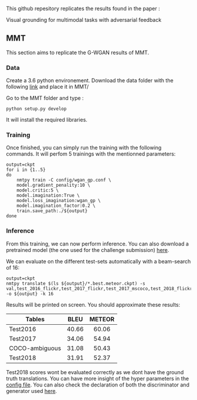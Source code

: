 This github repesitory replicates the results found in the paper :

Visual grounding for multimodal tasks with adversarial feedback

## MMT

This section aims to replicate the G-WGAN results of MMT.

### Data

Create a 3.6 python environement.
Download the data folder with the following [link](https://www.dropbox.com/s/11m17k30tg88oeo/data_nips2019.zip?dl=1) and place it in MMT/

Go to the MMT folder and type :

```
python setup.py develop
```
It will install the required libraries.

### Training

Once finished, you can simply run the training with the following commands. It will perfom 5 trainings with the mentionned parameters:

```
output=ckpt
for i in {1..5}
do
    nmtpy train -C config/wgan_gp.conf \
    model.gradient_penality:10 \
    model.critic:5 \
    model.imagination:True \
    model.loss_imagination:wgan_gp \
    model.imagination_factor:0.2 \
    train.save_path:./${output}
done
```
### Inference

From this training, we can now perform inference. You can also download a pretrained model (the one used for the challenge submission) [here](https://www.dropbox.com/s/n0v49r93oz0x36q/ckpt_nips2019.zip?dl=1).

We can evaluate on the different test-sets automatically with a beam-search of 16:

```
output=ckpt
nmtpy translate $(ls ${output}/*.best.meteor.ckpt) -s val,test_2016_flickr,test_2017_flickr,test_2017_mscoco,test_2018_flickr -o ${output} -k 16
```

Results will be printed on screen. You should approximate these results:

| Tables        | BLEU           | METEOR  |
| ------------- |:-------------:| :-----:|
| Test2016      | 40.66 | 60.06 |
| Test2017     | 34.06      |   54.94 |
| COCO-ambiguous | 31.08      |    50.43 |
| Test2018 | 31.91      |    52.37 |

Test2018 scores wont be evaluated correctly as we dont have the ground truth translations.
You can have more insight of the hyper parameters in the [config file](https://github.com/anon0001/adv_rec/blob/master/MMT/config/wgan_gp.conf). 
You can also check the declaration of both the discriminator and generator used [here](https://github.com/anon0001/adv_rec/blob/master/MMT/nmtpytorch/layers/decoders/conditional.py#L133).






